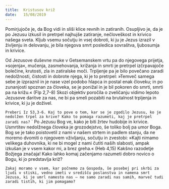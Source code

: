 ```yaml
---
title:  Kristusov križ
date:   15/08/2019
---
```


Pomirjujoče je, da Bog vidi in sliši klice revnih in zatiranih. Osupljivo je, da je po Jezusu izkusil in pretrpel najhujše zatiranje, nečloveškost in krivico našega sveta. Kljub vsemu sočutju in vsej dobroti, ki ju je Jezus izrazil v življenju in delovanju, je bila njegova smrt posledica sovraštva, ljubosumja in krivice.

Od Jezusove duševne muke v Getsemanskem vrtu pa do njegovega prijetja, »sojenja«, mučenja, zasmehovanja, križanja in smrti je pretrpel izčrpavajoče bolečine, krutosti, zla in zatiralske moči. Trpljenje pa je bilo povečano zaradi nedolžnosti, čistosti in dobrote njega, ki je to pretrpel: »Temveč samega sebe je izpraznil in je nase vzel podobo hlapca in postal enak človeku; in po zunanjosti spoznan za človeka, se je ponižal in je bil pokoren do smrti, smrti pa na križu.« (Flp 2,7-8) Skozi objektiv poročila o zveličanju vidimo lepoto Jezusove daritve za nas, ne bi pa smeli pozabiti na brutalnost trpljenja in krivice, ki ju je doživel.

`Preberi Iz 53,3-6. Kaj to pove o tem, kar se je zgodilo Jezusu, ko je nedolžen trpel za krive? Kako to pomaga razumeti, kaj je pretrpel zaradi nas?`
`
Po Jezusu Bog ve, kako je biti žrtev hudobije in krivice. Usmrtitev nedolžnega človeka je grozodejstvo, še toliko bolj pa umor Boga. Bog se je tako poistovetil z nami v našem strtem in padlem stanju, da ne moremo dvomiti o njegovem vživljanju, sočutju in zvestobi: »Kajti nimamo velikega duhovnika, ki ne bi mogel z nami čutiti naših slabosti, ampak izkušan je v vsem kakor mi, a brez greha.« (Heb 4,15) Kakšno razodetje Božjega značaja! Kako lahko komaj začenjamo razumeti dobro novico o Bogu, ki jo predstavlja križ?

`Zakaj moramo v vsem, kar počnemo za Gospoda, še posebej pri skrbi za ljudi v stiski, vedno imeti v središču poslanstva in namena smrt Jezusa, ki je umrl namesto nas – ne samo zaradi nas samih, marveč tudi zaradi tistih, ki jim pomagamo?`
